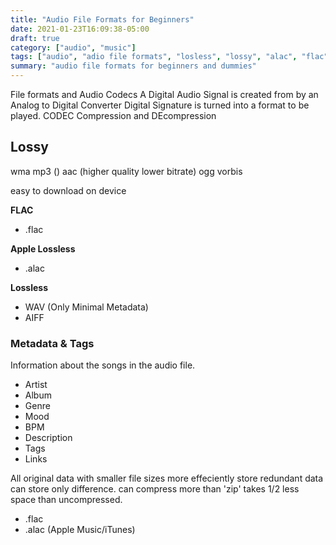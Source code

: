 ```yaml
---
title: "Audio File Formats for Beginners"
date: 2021-01-23T16:09:38-05:00
draft: true
category: ["audio", "music"]
tags: ["audio", "adio file formats", "losless", "lossy", "alac", "flac", "mp3", "wav", "aiff", "metadata", "flac"]
summary: "audio file formats for beginners and dummies"
---
```


File formats and Audio Codecs
A Digital Audio Signal is created from 
by an Analog to Digital Converter
Digital Signature is turned into a format to be played.
CODEC
Compression and DEcompression

## Lossy

wma
mp3 ()
aac (higher quality lower bitrate)
ogg vorbis

easy to download on device

**FLAC**
- .flac

**Apple Lossless**
- .alac

**Lossless**
- WAV (Only Minimal Metadata)
- AIFF

### Metadata & Tags
Information about the songs in the audio file.
- Artist
- Album
- Genre
- Mood
- BPM
- Description
- Tags
- Links

All original data with smaller file sizes
more effeciently store redundant data
can store only difference.
can compress more than 'zip'
takes 1/2 less space than uncompressed.

- .flac
- .alac (Apple Music/iTunes)
